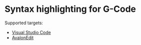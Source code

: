 # Syntax highlighting for G-Code

Supported targets:
 - [Visual Studio Code](https://code.visualstudio.com/)
 - [AvalonEdit](http://avalonedit.net/)